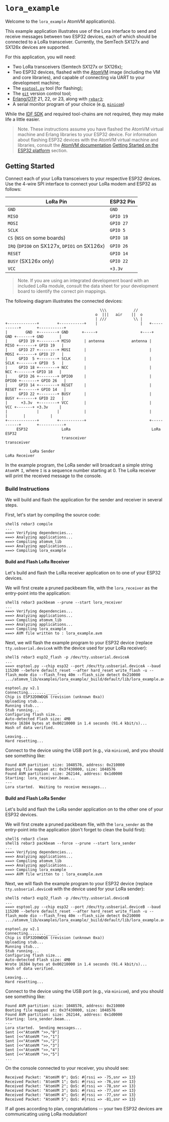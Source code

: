 # `lora_example`

Welcome to the `lora_example` AtomVM application(s).

This example application illustrates use of the Lora interface to send and receive messages between two ESP32 devices, each of which should be connected to a LoRa transceiver.  Currently, the SemTech SX127x and SX126x devices are supported.

For this application, you will need:

* Two LoRa transceivers (Semtech SX127x or SX126x);
* Two ESP32 devices, flashed with the [AtomVM](https://github.com/bettio/AtomVM) image (including the VM and core libraries), and capable of connecting via UART to your development machine;
* The [`esptool.py`](https://github.com/espressif/esptool) tool (for flashing);
* The [`git`](https://git-scm.com) version control tool;
* [Erlang/OTP](https://www.erlang.org) 21, 22, or 23, along with [`rebar3`](https://www.rebar3.org);
* A serial monitor program of your choice (e.g, [`minicom`](https://en.wikipedia.org/wiki/Minicom))

While the [IDF SDK](https://docs.espressif.com/projects/esp-idf/en/latest/esp32/) and required tool-chains are not required, they may make life a little easier.

> Note.  These instructions assume you have flashed the AtomVM virtual machine and Erlang libraries to your ESP32 device.  For information about flashing ESP32 devices with the AtomVM virtual machine and libraries, consult the [AtomVM documentation](https://doc.atomvm.org/latest) [Getting Started on the ESP32 platform](https://doc.atomvm.org/latest/getting-started-guide.html#getting-started-on-the-esp32-platform) section.

## Getting Started

Connect each of your LoRa transceivers to your respective ESP32 devices.  Use the 4-wire SPI interface to connect your LoRa modem and ESP32 as follows:

| LoRa Pin | ESP32 Pin |
|----------|-----------|
| `GND` | `GND` |
| `MISO` | `GPIO 19` |
| `MOSI` | `GPIO 27` |
| `SCLK` | `GPIO 5` |
| `CS` (`NSS` on some boards) | `GPIO 18` |
| `IRQ` (`DPIO0` on SX127x, `DPIO1` on SX126x) | `GPIO 26` |
| `RESET` | `GPIO 14` |
| `BUSY` (SX126x only) | `GPIO 22` |
| `VCC` | `+3.3v` |

> Note.  If you are using an integrated development board with an included LoRa module, consult the data sheet for your development board to identify the correct pin mappings.

The following diagram illustrates the connected devices:

                                              \\\            //
                                            o  |||   air    ||  o
                                            | ///            \\ |
    +-------------+        +-----------+    |                   |   +-----------+       +-----------+
    |        GND  +--------+ GND      +-----+                   +----+      GND +-------+ GND       |
    |     GPIO 19 +--------+ MISO      | antenna            antenna |      MISO +-------+ GPIO 19   |
    |     GPIO 27 +--------+ MOSI      |                            |      MOSI +-------+ GPIO 27   |
    |     GPIO  5 +--------+ SCLK      |                            |      SCLK +-------+ GPIO  5   |
    |     GPIO 18 +--------+ NCC       |                            |       NCC +-------+ GPIO 18   |
    |     GPIO 26 +--------+ DPIO0     |                            |     DPIO0 +-------+ GPIO 26   |
    |     GPIO 14 +--------+ RESET     |                            |     RESET +-------+ GPIO 14   |
    |     GPIO 22 +--------+ BUSY      |                            |      BUSY +-------+ GPIO 22   |
    |      +3.3v  +--------+ VCC       |                            |       VCC +-------+ +3.3v     |
    |             |        |           |                            |           |       |           |
    +-------------+        +-----------+                            +-----------+       +-----------+
         ESP32               LoRa                                    LoRa                ESP32
                             transceiver                             transceiver

               LoRa Sender                                                      LoRa Receiver

In the example program, the LoRa sender will broadcast a simple string `AtomVM I`, where `I` is a sequence number starting at 0.  The LoRa receiver will print the received message to the console.

### Build Instructions

We will build and flash the application for the sender and receiver in several steps.

First, let's start by compiling the source code:

    shell$ rebar3 compile
    ...
    ===> Verifying dependencies...
    ===> Analyzing applications...
    ===> Compiling atomvm_lib
    ===> Analyzing applications...
    ===> Compiling lora_example

#### Build and Flash LoRa Receiver

Let's build and flash the LoRa receiver application on to one of your ESP32 devices.

We will first create a pruned packbeam file, with the `lora_receiver` as the entry-point into the application:

    shell$ rebar3 packbeam --prune --start lora_receiver
    ...
    ===> Verifying dependencies...
    ===> Analyzing applications...
    ===> Compiling atomvm_lib
    ===> Analyzing applications...
    ===> Compiling lora_example
    ===> AVM file written to : lora_example.avm

Next, we will flash the example program to your ESP32 device (replace `tty.usbserial.deviceA` with the device used for your LoRa receiver):

    shell$ rebar3 esp32_flash -p /dev/tty.usbserial.deviceA
    ...
    ===> esptool.py --chip esp32 --port /dev/tty.usbserial.deviceA --baud 115200 --before default_reset --after hard_reset write_flash -u --flash_mode dio --flash_freq 40m --flash_size detect 0x210000 .../atomvm_lib/examples/lora_example/_build/default/lib/lora_example.avm

    esptool.py v2.1
    Connecting........_____.
    Chip is ESP32D0WDQ6 (revision (unknown 0xa))
    Uploading stub...
    Running stub...
    Stub running...
    Configuring flash size...
    Auto-detected Flash size: 4MB
    Wrote 16384 bytes at 0x00210000 in 1.4 seconds (91.4 kbit/s)...
    Hash of data verified.

    Leaving...
    Hard resetting...

Connect to the device using the USB port (e.g., via `minicom`), and you should see something like:

    Found AVM partition: size: 1048576, address: 0x210000
    Booting file mapped at: 0x3f430000, size: 1048576
    Found AVM partition: size: 262144, address: 0x1d0000
    Starting: lora_receiver.beam...
    ---
    Lora started.  Waiting to receive messages...

#### Build and Flash LoRa Sender

Let's build and flash the LoRa sender application on to the other one of your ESP32 devices.

We will first create a pruned packbeam file, with the `lora_sender` as the entry-point into the application (don't forget to clean the build first):

    shell$ rebar3 clean
    shell$ rebar3 packbeam --force --prune --start lora_sender
    ...
    ===> Verifying dependencies...
    ===> Analyzing applications...
    ===> Compiling atomvm_lib
    ===> Analyzing applications...
    ===> Compiling lora_example
    ===> AVM file written to : lora_example.avm

Next, we will flash the example program to your ESP32 device (replace `tty.usbserial.deviceB` with the device used for your LoRa sender):

    shell$ rebar3 esp32_flash -p /dev/tty.usbserial.deviceB
    ...
    ===> esptool.py --chip esp32 --port /dev/tty.usbserial.deviceB --baud 115200 --before default_reset --after hard_reset write_flash -u --flash_mode dio --flash_freq 40m --flash_size detect 0x210000 .../atomvm_lib/examples/lora_example/_build/default/lib/lora_example.avm

    esptool.py v2.1
    Connecting........_____.
    Chip is ESP32D0WDQ6 (revision (unknown 0xa))
    Uploading stub...
    Running stub...
    Stub running...
    Configuring flash size...
    Auto-detected Flash size: 4MB
    Wrote 16384 bytes at 0x00210000 in 1.4 seconds (91.4 kbit/s)...
    Hash of data verified.

    Leaving...
    Hard resetting...

Connect to the device using the USB port (e.g., via `minicom`), and you should see something like:

    Found AVM partition: size: 1048576, address: 0x210000
    Booting file mapped at: 0x3f430000, size: 1048576
    Found AVM partition: size: 262144, address: 0x1d0000
    Starting: lora_sender.beam...
    ---
    Lora started.  Sending messages...
    Sent [<<"AtomVM ">>,"0"]
    Sent [<<"AtomVM ">>,"1"]
    Sent [<<"AtomVM ">>,"2"]
    Sent [<<"AtomVM ">>,"3"]
    Sent [<<"AtomVM ">>,"4"]
    Sent [<<"AtomVM ">>,"5"]
    ...

On the console connected to your receiver, you should see:

    Received Packet: "AtomVM 0"; QoS: #{rssi => -75,snr => 13}
    Received Packet: "AtomVM 1"; QoS: #{rssi => -76,snr => 13}
    Received Packet: "AtomVM 2"; QoS: #{rssi => -78,snr => 13}
    Received Packet: "AtomVM 3"; QoS: #{rssi => -77,snr => 13}
    Received Packet: "AtomVM 4"; QoS: #{rssi => -77,snr => 13}
    Received Packet: "AtomVM 5"; QoS: #{rssi => -81,snr => 13}

If all goes according to plan, congratulations -- your two ESP32 devices are communicating using LoRa modulation!
